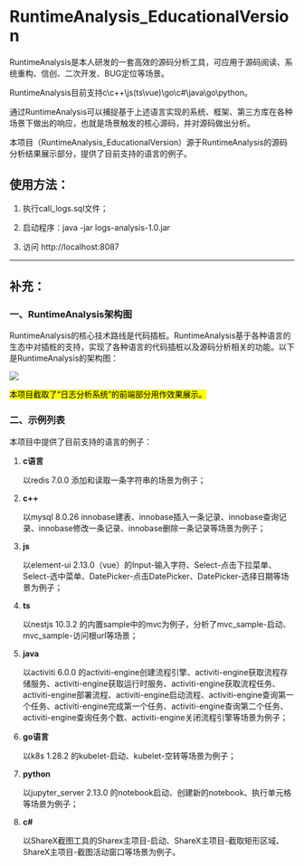 # RuntimeAnalysis_EducationalVersion

RuntimeAnalysis是本人研发的一套高效的源码分析工具，可应用于源码阅读、系统重构、信创、二次开发、BUG定位等场景。

RuntimeAnalysis目前支持c\c++\js(ts\vue)\go\c#\java\go\python。

通过RuntimeAnalysis可以捕捉基于上述语言实现的系统、框架、第三方库在各种场景下做出的响应，也就是场景触发的核心源码，并对源码做出分析。

本项目（RuntimeAnalysis_EducationalVersion）源于RuntimeAnalysis的源码分析结果展示部分，提供了目前支持的语言的例子。

## 使用方法：

1. 执行call_logs.sql文件；

2. 启动程序：java -jar logs-analysis-1.0.jar

3. 访问 http://localhost:8087

---

## 补充：

### 一、RuntimeAnalysis架构图

RuntimeAnalysis的核心技术路线是代码插桩。RuntimeAnalysis基于各种语言的生态中对插桩的支持，实现了各种语言的代码插桩以及源码分析相关的功能。以下是RuntimeAnalysis的架构图：

![ ](https://raw.githubusercontent.com/zhonghuajin/RuntimeAnalysis_EducationalVersion/master/%E6%8F%92%E6%A1%A9%E5%A5%97%E4%BB%B6%E6%9E%B6%E6%9E%84.jpg)

<mark>本项目截取了“日志分析系统”的前端部分用作效果展示。</mark>

### 二、示例列表

本项目中提供了目前支持的语言的例子：

1. **c语言**
   
   以redis 7.0.0 添加和读取一条字符串的场景为例子；

2. **c++**
   
   以mysql 8.0.26 innobase建表、innobase插入一条记录、innobase查询记录、innobase修改一条记录、innobase删除一条记录等场景为例子；

3. **js**
   
   以element-ui 2.13.0（vue）的Input-输入字符、Select-点击下拉菜单、Select-选中菜单、DatePicker-点击DatePicker、DatePicker-选择日期等场景为例子；

4. **ts**
   
   以nestjs 10.3.2 的内置sample中的mvc为例子，分析了mvc_sample-启动、mvc_sample-访问根url等场景；

5. **java**
   
   以activiti 6.0.0 的activiti-engine创建流程引擎、activiti-engine获取流程存储服务、activiti-engine获取运行时服务、activiti-engine获取流程任务、activiti-engine部署流程、activiti-engine启动流程、activiti-engine查询第一个任务、activiti-engine完成第一个任务、activiti-engine查询第二个任务、activiti-engine查询任务个数、activiti-engine关闭流程引擎等场景为例子；

6. **go语言**
   
   以k8s 1.28.2 的kubelet-启动、kubelet-空转等场景为例子；

7. **python**
   
   以jupyter_server 2.13.0 的notebook启动、创建新的notebook、执行单元格等场景为例子；

8. **c#**
   
   以ShareX截图工具的Sharex主项目-启动、ShareX主项目-截取矩形区域、ShareX主项目-截图活动窗口等场景为例子。
